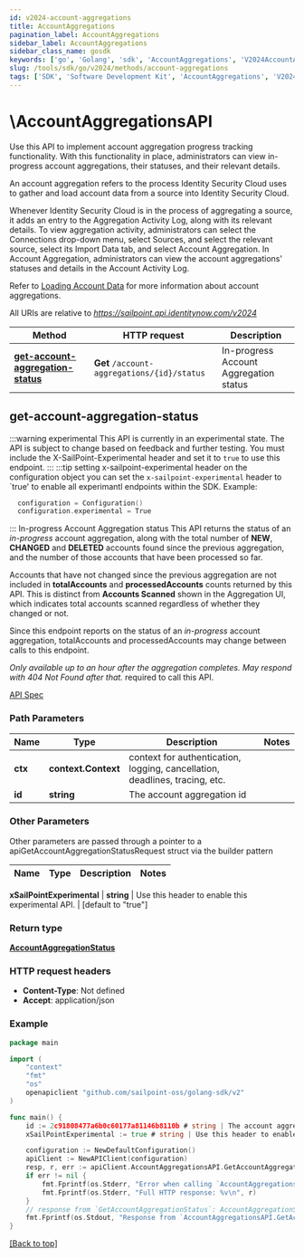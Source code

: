 ```yaml
---
id: v2024-account-aggregations
title: AccountAggregations
pagination_label: AccountAggregations
sidebar_label: AccountAggregations
sidebar_class_name: gosdk
keywords: ['go', 'Golang', 'sdk', 'AccountAggregations', 'V2024AccountAggregations'] 
slug: /tools/sdk/go/v2024/methods/account-aggregations
tags: ['SDK', 'Software Development Kit', 'AccountAggregations', 'V2024AccountAggregations']
---
```


# \AccountAggregationsAPI
  Use this API to implement account aggregation progress tracking functionality.
With this functionality in place, administrators can view in-progress account aggregations, their statuses, and their relevant details.

An account aggregation refers to the process Identity Security Cloud uses to gather and load account data from a source into Identity Security Cloud.

Whenever Identity Security Cloud is in the process of aggregating a source, it adds an entry to the Aggregation Activity Log, along with its relevant details.
To view aggregation activity, administrators can select the Connections drop-down menu, select Sources, and select the relevant source, select its Import Data tab, and select Account Aggregation.
In Account Aggregation, administrators can view the account aggregations&#39; statuses and details in the Account Activity Log.

Refer to [Loading Account Data](https://documentation.sailpoint.com/saas/help/accounts/loading_data.html) for more information about account aggregations.
 
All URIs are relative to *https://sailpoint.api.identitynow.com/v2024*

Method | HTTP request | Description
------------- | ------------- | -------------
[**get-account-aggregation-status**](#get-account-aggregation-status) | **Get** `/account-aggregations/{id}/status` | In-progress Account Aggregation status


## get-account-aggregation-status
:::warning experimental 
This API is currently in an experimental state. The API is subject to change based on feedback and further testing. You must include the X-SailPoint-Experimental header and set it to `true` to use this endpoint.
:::
:::tip setting x-sailpoint-experimental header
 on the configuration object you can set the `x-sailpoint-experimental` header to `true' to enable all experimantl endpoints within the SDK.
 Example:
 ```go
   configuration = Configuration()
   configuration.experimental = True
 ```
:::
In-progress Account Aggregation status
This API returns the status of an *in-progress* account aggregation, along with the total number of **NEW**, **CHANGED** and **DELETED** accounts found since the previous aggregation, and the number of those accounts that have been processed so far.

Accounts that have not changed since the previous aggregation are not included in **totalAccounts** and **processedAccounts** counts returned by this API. This is distinct from **Accounts Scanned** shown in the Aggregation UI, which indicates total accounts scanned regardless of whether they changed or not.

Since this endpoint reports on the status of an *in-progress* account aggregation, totalAccounts and processedAccounts may change between calls to this endpoint.

*Only available up to an hour after the aggregation completes. May respond with *404 Not Found* after that.*
required to call this API.

[API Spec](https://developer.sailpoint.com/docs/api/v2024/get-account-aggregation-status)

### Path Parameters


Name | Type | Description  | Notes
------------- | ------------- | ------------- | -------------
**ctx** | **context.Context** | context for authentication, logging, cancellation, deadlines, tracing, etc.
**id** | **string** | The account aggregation id | 

### Other Parameters

Other parameters are passed through a pointer to a apiGetAccountAggregationStatusRequest struct via the builder pattern


Name | Type | Description  | Notes
------------- | ------------- | ------------- | -------------

 **xSailPointExperimental** | **string** | Use this header to enable this experimental API. | [default to &quot;true&quot;]

### Return type

[**AccountAggregationStatus**](../models/account-aggregation-status)

### HTTP request headers

- **Content-Type**: Not defined
- **Accept**: application/json

### Example

```go
package main

import (
	"context"
	"fmt"
	"os"
	openapiclient "github.com/sailpoint-oss/golang-sdk/v2"
)

func main() {
    id := 2c91808477a6b0c60177a81146b8110b # string | The account aggregation id # string | The account aggregation id
    xSailPointExperimental := true # string | Use this header to enable this experimental API. (default to "true") # string | Use this header to enable this experimental API. (default to "true")

	configuration := NewDefaultConfiguration()
	apiClient := NewAPIClient(configuration)
	resp, r, err := apiClient.AccountAggregationsAPI.GetAccountAggregationStatus(context.Background(), id).XSailPointExperimental(xSailPointExperimental).Execute()
	if err != nil {
		fmt.Fprintf(os.Stderr, "Error when calling `AccountAggregationsAPI.GetAccountAggregationStatus``: %v\n", err)
		fmt.Fprintf(os.Stderr, "Full HTTP response: %v\n", r)
	}
	// response from `GetAccountAggregationStatus`: AccountAggregationStatus
	fmt.Fprintf(os.Stdout, "Response from `AccountAggregationsAPI.GetAccountAggregationStatus`: %v\n", resp)
}
```

[[Back to top]](#)

